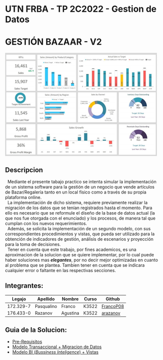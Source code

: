 # UTN FRBA - TP 2C2022 - Gestion de Datos 
# **GESTIÓN BAZAAR - V2** 

![Imagen-TP](/Imagenes/Enunciado.png)

## **Descripcion**
&nbsp;&nbsp;Mediante el presente tabajo practico se intenta simular la implementación de un 
sistema software para la gestión de un negocio que vende artículos de Bazar/Regalería 
tanto en un local físico como a través de su propia plataforma online.<br> 
&nbsp;&nbsp;La implementación de dicho sistema, requiere previamente realizar la migración de 
los datos que se tenían registrados hasta el momento. Para ello es necesario que se 
reformule el diseño de la base de datos actual (la que nos fue otorgada con el enunciado) 
y los procesos, de manera tal que cumplan con los nuevos requerimientos.<br> 
&nbsp;&nbsp;Además, se solicita la implementación de un segundo modelo, con sus 
correspondientes procedimientos y vistas, que pueda ser utilizado para la obtención de 
indicadores de gestión, análisis de escenarios y proyección para la toma de decisiones.<br> 
&nbsp;&nbsp;Tener en cuenta que este trabajo, por fines academicos, es una aproximacion de la solucion 
que se quiere implementar, por lo cual puede haber soluciones mas ***elegantes***, por no decir mejor optimizadas
en cuanto al problema que se plantea. Tambien tener en cuenta que se indicara cualquier error o faltante en las 
respectivas secciones.<br>

## **Integrantes:**

| Legajo | Apellido | Nombre | Curso | Github |
| -------- | -------- | -------- | -------- | -------- |
| 172.329-7 | Pasqualino | Franco | K3522 | [FrancoP08](https://github.com/FrancoP08) |
| 176.433-0 | Razanov | Agustina | K3522 | [arazanov](https://github.com/arazanov) |

## **Guia de la Solucion:**
  * [Pre-Requisitos](/TP%20-%20Gesti%C3%B3n%20Bazaar/Descripcion.md)
  * [Modelo Transaccional + Migracion de Datos](/Segunda%20Entrega/Descripcion_MT.md)
  * [Modelo BI (*Bussiness Inteligence*) + Vistas](/Segunda%20Entrega/Descripcion_BI.md)
